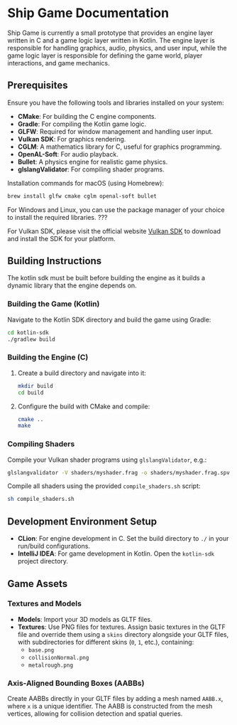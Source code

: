 # Ship Game Documentation

Ship Game is currently a small prototype that provides an engine layer written in C and a game logic layer written in Kotlin. The engine layer is responsible for handling graphics, audio, physics, and user input, while the game logic layer is responsible for defining the game world, player interactions, and game mechanics.

## Prerequisites

Ensure you have the following tools and libraries installed on your system:

- **CMake**: For building the C engine components.
- **Gradle**: For compiling the Kotlin game logic.
- **GLFW**: Required for window management and handling user input.
- **Vulkan SDK**: For graphics rendering.
- **CGLM**: A mathematics library for C, useful for graphics programming.
- **OpenAL-Soft**: For audio playback.
- **Bullet**: A physics engine for realistic game physics.
- **glslangValidator**: For compiling shader programs.

Installation commands for macOS (using Homebrew):

```bash
brew install glfw cmake cglm openal-soft bullet
```

For Windows and Linux, you can use the package manager of your choice to install the required libraries. ???

For Vulkan SDK, please visit the official website [Vulkan SDK](https://vulkan.lunarg.com/)  to download and install the SDK for your platform.

## Building Instructions
The kotlin sdk must be built before building the engine as it builds a dynamic library that the engine depends on.

### Building the Game (Kotlin)
Navigate to the Kotlin SDK directory and build the game using Gradle:
```bash
cd kotlin-sdk
./gradlew build
```

### Building the Engine (C)
1. Create a build directory and navigate into it:
    ```bash
    mkdir build
    cd build
    ```
2. Configure the build with CMake and compile:
    ```bash
    cmake ..
    make
    ```

### Compiling Shaders
Compile your Vulkan shader programs using `glslangValidator`, e.g.:
```bash
glslangvalidator -V shaders/myshader.frag -o shaders/myshader.frag.spv
```

Compile all shaders using the provided `compile_shaders.sh` script:
```bash
sh compile_shaders.sh
```

## Development Environment Setup

- **CLion**: For engine development in C. Set the build directory to `./` in your run/build configurations.
- **IntelliJ IDEA**: For game development in Kotlin. Open the `kotlin-sdk` project directory.

## Game Assets

### Textures and Models
- **Models**: Import your 3D models as GLTF files.
- **Textures**: Use PNG files for textures. Assign basic textures in the GLTF file and override them using a `skins` directory alongside your GLTF files, with subdirectories for different skins (`0`, `1`, etc.), containing:
    - `base.png`
    - `collisionNormal.png`
    - `metalrough.png`

### Axis-Aligned Bounding Boxes (AABBs)
Create AABBs directly in your GLTF files by adding a mesh named `AABB.x`, where `x` is a unique identifier. The AABB is constructed from the mesh vertices, allowing for collision detection and spatial queries.
